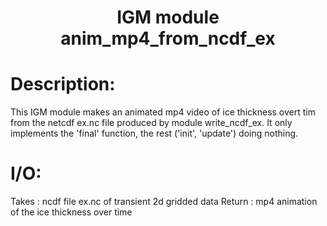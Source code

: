 ### <h1 align="center" id="title">IGM module anim_mp4_from_ncdf_ex </h1>

# Description:

This IGM module makes an animated mp4 video of ice thickness overt tim from 
the netcdf ex.nc file produced by module write_ncdf_ex. It only implements the
'final' function, the rest ('init', 'update') doing nothing.

# I/O:

Takes  : ncdf file ex.nc of transient 2d gridded data
Return : mp4 animation of the ice thickness over time
